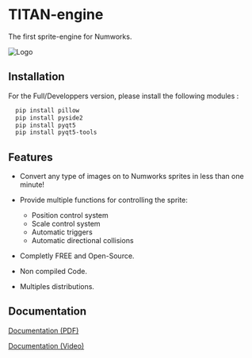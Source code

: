 # TITAN-engine

The first sprite-engine for Numworks.

![Logo](https://i.postimg.cc/FHzSg3jy/Cover.png)
## Installation

For the Full/Developpers version, please install the following modules :

```bash
  pip install pillow
  pip install pyside2
  pip install pyqt5
  pip install pyqt5-tools
```
## Features

- Convert any type of images on to Numworks sprites in less than one minute!

- Provide multiple functions for controlling the sprite:
    - Position control system
    - Scale control system
    - Automatic triggers
    - Automatic directional collisions

- Completly FREE and Open-Source.

- Non compiled Code.

- Multiples distributions.



## Documentation

[Documentation (PDF)](https://docs.google.com/document/d/1nDmweC_kIdWiFdm0jbXbOvOGCn6N-10HZ7Bnz_gL_EQ/edit?usp=sharing)

[Documentation (Video)](https://www.youtube.com/channel/UCt523XlEFrMWBzKfTj1wpMw/videos)

